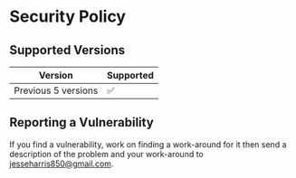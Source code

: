 # Security Policy

## Supported Versions



| Version               | Supported          |
| --------------------- | ------------------ |
| Previous 5 versions   | :white_check_mark: |


## Reporting a Vulnerability
If you find a vulnerability, work on finding a work-around for it then send a description of the problem and your work-around to jesseharris850@gmail.com.
